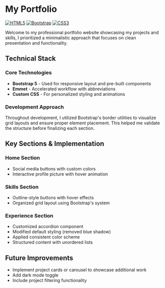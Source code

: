 # My Portfolio

[![HTML5](https://img.shields.io/badge/HTML5-E34F26?logo=html5&logoColor=white)](https://developer.mozilla.org/en-US/docs/Web/HTML)
[![Bootstrap](https://img.shields.io/badge/Bootstrap-5.3.2-%237952B3?logo=bootstrap&logoColor=white)](https://getbootstrap.com)
[![CSS3](https://img.shields.io/badge/CSS3-1572B6?logo=css3&logoColor=white)](https://developer.mozilla.org/en-US/docs/Web/CSS)

Welcome to my professional portfolio website showcasing my projects and skills, I prioritized a minimalistic approach that focuses on clean presentation and functionality.

## Technical Stack

### Core Technologies
- **Bootstrap 5** - Used for responsive layout and pre-built components
- **Emmet** - Accelerated workflow with abbreviations
- **Custom CSS** - For personalized styling and animations

### Development Approach
Throughout development, I utilized Bootstrap's border utilities to visualize grid layouts and ensure proper element placement. This helped me validate the structure before finalizing each section.

## Key Sections & Implementation

### Home Section
- Social media buttons with custom colors
- Interactive profile picture with hover animation

### Skills Section
- Outline-style buttons with hover effects
- Organized grid layout using Bootstrap's system

### Experience Section
- Customized accordion component
- Modified default styling (removed blue shadow)
- Applied consistent color scheme
- Structured content with unordered lists

## Future Improvements
- Implement project cards or carousel to showcase additional work
- Add dark mode toggle
- Include project filtering functionality